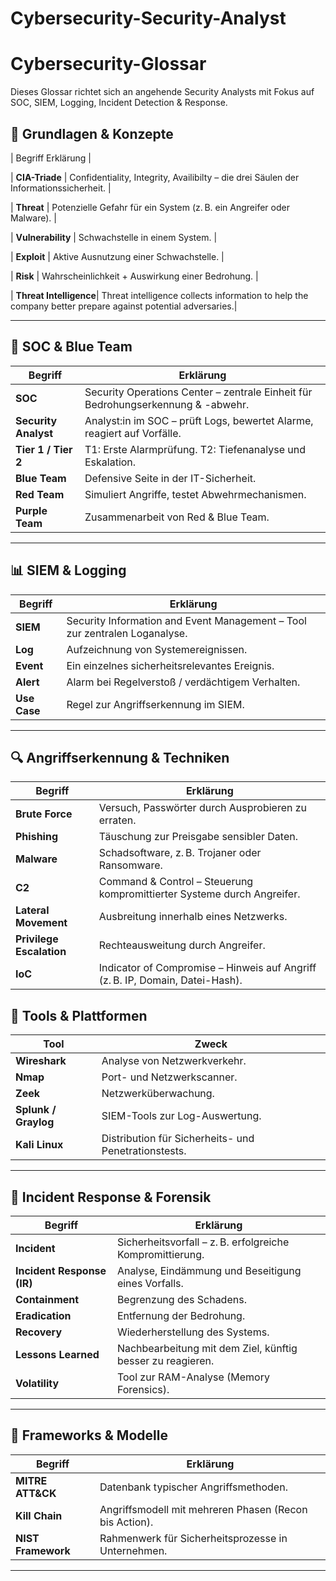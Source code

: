 # Cybersecurity-Security-Analyst
# Cybersecurity-Glossar
Dieses Glossar richtet sich an angehende Security Analysts mit Fokus auf SOC, SIEM, Logging, Incident Detection & Response.

## 🔐 Grundlagen & Konzepte

| Begriff  Erklärung |

| **CIA-Triade** | Confidentiality, Integrity, Availibilty  – die drei Säulen der Informationssicherheit. |

| **Threat** | Potenzielle Gefahr für ein System (z. B. ein Angreifer oder Malware). |

| **Vulnerability** | Schwachstelle in einem System. |

| **Exploit** | Aktive Ausnutzung einer Schwachstelle. |

| **Risk** | Wahrscheinlichkeit + Auswirkung einer Bedrohung. |

| **Threat Intelligence**| Threat intelligence collects information to help the company better prepare against potential adversaries.|

---

## 🏢 SOC & Blue Team

| Begriff | Erklärung |
|--------|-----------|
| **SOC** | Security Operations Center – zentrale Einheit für Bedrohungserkennung & -abwehr. |
| **Security Analyst** | Analyst:in im SOC – prüft Logs, bewertet Alarme, reagiert auf Vorfälle. |
| **Tier 1 / Tier 2** | T1: Erste Alarmprüfung. T2: Tiefenanalyse und Eskalation. |
| **Blue Team** | Defensive Seite in der IT-Sicherheit. |
| **Red Team** | Simuliert Angriffe, testet Abwehrmechanismen. |
| **Purple Team** | Zusammenarbeit von Red & Blue Team. |

---

## 📊 SIEM & Logging

| Begriff | Erklärung |
|--------|-----------|
| **SIEM** | Security Information and Event Management – Tool zur zentralen Loganalyse. |
| **Log** | Aufzeichnung von Systemereignissen. |
| **Event** | Ein einzelnes sicherheitsrelevantes Ereignis. |
| **Alert** | Alarm bei Regelverstoß / verdächtigem Verhalten. |
| **Use Case** | Regel zur Angriffserkennung im SIEM. |

---

## 🔍 Angriffserkennung & Techniken

| Begriff | Erklärung |
|--------|-----------|
| **Brute Force** | Versuch, Passwörter durch Ausprobieren zu erraten. |
| **Phishing** | Täuschung zur Preisgabe sensibler Daten. |
| **Malware** | Schadsoftware, z. B. Trojaner oder Ransomware. |
| **C2** | Command & Control – Steuerung kompromittierter Systeme durch Angreifer. |
| **Lateral Movement** | Ausbreitung innerhalb eines Netzwerks. |
| **Privilege Escalation** | Rechteausweitung durch Angreifer. |
| **IoC** | Indicator of Compromise – Hinweis auf Angriff (z. B. IP, Domain, Datei-Hash). |



## 🧰 Tools & Plattformen

| Tool | Zweck |
|------|-------|
| **Wireshark** | Analyse von Netzwerkverkehr. |
| **Nmap** | Port- und Netzwerkscanner. |
| **Zeek** | Netzwerküberwachung. |
| **Splunk / Graylog** | SIEM-Tools zur Log-Auswertung. |
| **Kali Linux** | Distribution für Sicherheits- und Penetrationstests. |

---

## 🧯 Incident Response & Forensik

| Begriff | Erklärung |
|--------|-----------|
| **Incident** | Sicherheitsvorfall – z. B. erfolgreiche Kompromittierung. |
| **Incident Response (IR)** | Analyse, Eindämmung und Beseitigung eines Vorfalls. |
| **Containment** | Begrenzung des Schadens. |
| **Eradication** | Entfernung der Bedrohung. |
| **Recovery** | Wiederherstellung des Systems. |
| **Lessons Learned** | Nachbearbeitung mit dem Ziel, künftig besser zu reagieren. |
| **Volatility** | Tool zur RAM-Analyse (Memory Forensics). |

---

## 🧭 Frameworks & Modelle

| Begriff | Erklärung |
|--------|-----------|
| **MITRE ATT&CK** | Datenbank typischer Angriffsmethoden. |
| **Kill Chain** | Angriffsmodell mit mehreren Phasen (Recon bis Action). |
| **NIST Framework** | Rahmenwerk für Sicherheitsprozesse in Unternehmen. |

---
